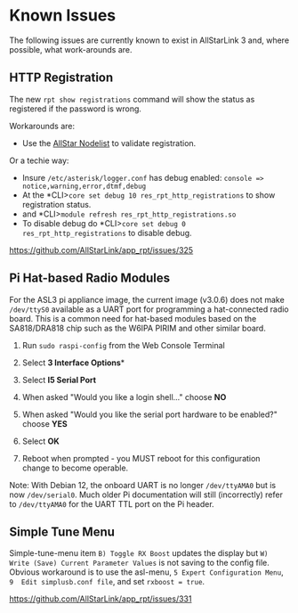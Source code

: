 # Known Issues
The following issues are currently known to exist in AllStarLink 3 and,
where possible, what work-arounds are.

## HTTP Registration

The new `rpt show registrations` command will show the status as registered if the password is wrong.

Workarounds are:

- Use the [AllStar Nodelist](https://allstarlink.org/nodelist) to validate registration.

Or a techie way:

- Insure `/etc/asterisk/logger.conf` has debug enabled: `console => notice,warning,error,dtmf,debug`
- At the *CLI>`core set debug 10 res_rpt_http_registrations` to show registration status.
- and *CLI>`module refresh res_rpt_http_registrations.so`
- To disable debug do *CLI>`core set debug 0 res_rpt_http_registrations` to disable debug.

https://github.com/AllStarLink/app_rpt/issues/325

## Pi Hat-based Radio Modules
For the ASL3 pi appliance image, the current image (v3.0.6) does not make
`/dev/ttyS0` available as a UART port for programming a hat-connected
radio board. This is a common need for hat-based modules based on the
SA818/DRA818 chip such as the W6IPA PIRIM and other similar board.

1. Run `sudo raspi-config` from the Web Console Terminal

2. Select **3 Interface Options***

3. Select **I5 Serial Port**

4. When asked "Would you like a login shell..." choose **NO**

5. When asked "Would you like the serial port hardware to be enabled?" choose **YES**

6. Select **OK**

7. Reboot when prompted - you MUST reboot for this configuration change
to become operable.

Note: With Debian 12, the onboard UART is no longer `/dev/ttyAMA0`
but is now `/dev/serial0`. Much older Pi documentation will still
(incorrectly) refer to `/dev/ttyAMA0` for the UART TTL port on the
Pi header.

## Simple Tune Menu

Simple-tune-menu item `B) Toggle RX Boost` updates the display but `W) Write (Save) Current Parameter Values` is not saving to the config file. Obvious workaround is to use the asl-menu, `5 Expert Configuration Menu`,  `9  Edit simplusb.conf file`, and set `rxboost = true`.

https://github.com/AllStarLink/app_rpt/issues/331